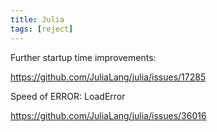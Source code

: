 ```yaml
---
title: Julia
tags: [reject]
---
```


Further startup time improvements:

<https://github.com/JuliaLang/julia/issues/17285>

Speed of ERROR: LoadError

<https://github.com/JuliaLang/julia/issues/36016>
